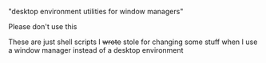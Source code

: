 "desktop environment utilities for window managers"

Please don't use this

These are just shell scripts I ~~wrote~~ stole for changing some stuff when I use a window manager instead of a desktop environment

